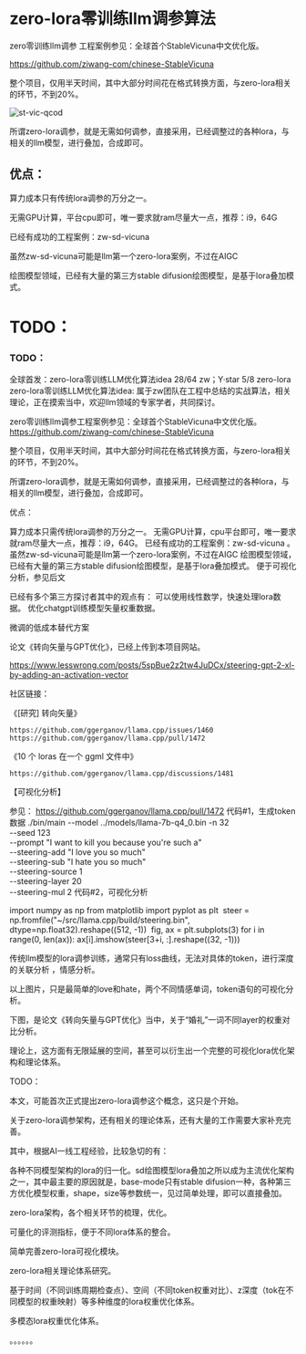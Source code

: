 # zero-lora零训练llm调参算法
zero零训练llm调参
工程案例参见：全球首个StableVicuna中文优化版。

https://github.com/ziwang-com/chinese-StableVicuna

整个项目，仅用半天时间，其中大部分时间花在格式转换方面，与zero-lora相关的环节，不到20%。

![st-vic-qcod](https://user-images.githubusercontent.com/11691791/235562989-601c9ead-7732-4c56-b380-324f0866536e.png)

所谓zero-lora调参，就是无需如何调参，直接采用，已经调整过的各种lora，与相关的llm模型，进行叠加，合成即可。

## 优点：
算力成本只有传统lora调参的万分之一。

无需GPU计算，平台cpu即可，唯一要求就ram尽量大一点，推荐：i9，64G

已经有成功的工程案例：zw-sd-vicuna

虽然zw-sd-vicuna可能是llm第一个zero-lora案例，不过在AIGC

绘图模型领域，已经有大量的第三方stable difusion绘图模型，是基于lora叠加模式。


# TODO：

### TODO：

全球首发：zero-lora零训练LLM优化算法idea
28/64
zw；Y·star
5/8
zero-lora
zero-lora零训练LLM优化算法idea:
属于zw团队在工程中总结的实战算法，相关理论，正在摸索当中，欢迎llm领域的专家学者，共同探讨。

zero零训练llm调参工程案例参见：全球首个StableVicuna中文优化版。
https://github.com/ziwang-com/chinese-StableVicuna




整个项目，仅用半天时间，其中大部分时间花在格式转换方面，与zero-lora相关的环节，不到20%。

所谓zero-lora调参，就是无需如何调参，直接采用，已经调整过的各种lora，与相关的llm模型，进行叠加，合成即可。

优点：

算力成本只需传统lora调参的万分之一。
无需GPU计算，cpu平台即可，唯一要求就ram尽量大一点，推荐：i9，64G。
已经有成功的工程案例：zw-sd-vicuna 。
虽然zw-sd-vicuna可能是llm第一个zero-lora案例，不过在AIGC 绘图模型领域，已经有大量的第三方stable difusion绘图模型，是基于lora叠加模式。
便于可视化分析，参见后文

已经有多个第三方探讨者其中的观点有：
可以使用线性数学，快速处理lora数据。
优化chatgpt训练模型矢量权重数据。

微调的低成本替代方案



论文《转向矢量与GPT优化》，已经上传到本项目网站。

https://www.lesswrong.com/posts/5spBue2z2tw4JuDCx/steering-gpt-2-xl-by-adding-an-activation-vector



社区链接：

《[研究] 转向矢量》

    ​https://github.com/ggerganov/llama.cpp/issues/1460 
    ​https://github.com/ggerganov/llama.cpp/pull/1472

《10 个 loras 在一个 ggml 文件中》

    ​https://github.com/ggerganov/llama.cpp/discussions/1481

【可视化分析】

参见：
https://github.com/ggerganov/llama.cpp/pull/1472
代码#1，生成token数据
./bin/main --model ../models/llama-7b-q4_0.bin -n 32 \
   --seed 123 \
  --prompt "I want to kill you because you're such a" \
  --steering-add "I love you so much" \
  --steering-sub "I hate you so much" \
  --steering-source 1 \
  --steering-layer 20 \
  --steering-mul 2
代码#2，可视化分析

import numpy as np
from matplotlib import pyplot as plt
​
steer = np.fromfile("~/src/llama.cpp/build/steering.bin", dtype=np.float32).reshape((512, -1))
​
fig, ax = plt.subplots(3)
for i in range(0, len(ax)):
    ax[i].imshow(steer[3+i, :].reshape((32, -1)))




传统llm模型的lora调参训练，通常只有loss曲线，无法对具体的token，进行深度的关联分析 ，情感分析。

以上图片，只是最简单的love和hate，两个不同情感单词，token语句的可视化分析。

下图，是论文《转向矢量与GPT优化》当中，关于“婚礼”一词不同layer的权重对比分析。



理论上，这方面有无限延展的空间，甚至可以衍生出一个完整的可视化lora优化架构和理论体系。

TODO：

本文，可能首次正式提出zero-lora调参这个概念，这只是个开始。

关于zero-lora调参架构，还有相关的理论体系，还有大量的工作需要大家补充完善。

其中，根据AI一线工程经验，比较急切的有：

各种不同模型架构的lora的归一化​。sd绘图模型lora叠加之所以成为主流优化架构之一，其中最主要的原因就是，base-mode只有stable difusion一种，各种第三方优化模型权重，shape，size等参数统一，见过简单处理，即可以直接​叠加。

zero-lora架构，各个相关环节的梳理，优化。

可量化的评测指标，便于不同lora体系的整合。

简单完善zero-lora可视化​模块。

zero-lora相关理论体系研究。

基于时间（不同训练周期检查点）、空间（不同token权重对比）、z深度（tok在不同模型的权重映射）等多种维度的lora权重优化体系。

多模态lora权重优化体系。

。。。。。。





